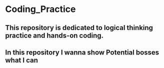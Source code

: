 # Coding_Practice
## This repository is dedicated to logical thinking practice and hands-on coding.
## In this repository  I wanna show Potential bosses what I can 
